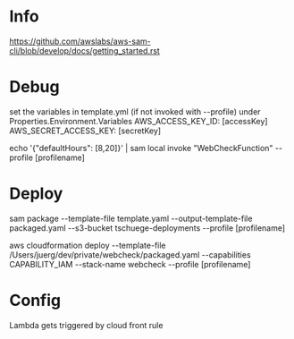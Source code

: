 # Info

https://github.com/awslabs/aws-sam-cli/blob/develop/docs/getting_started.rst


# Debug

set the variables in template.yml (if not invoked with --profile) under Properties.Environment.Variables
          AWS_ACCESS_KEY_ID: [accessKey]
          AWS_SECRET_ACCESS_KEY: [secretKey]

echo '{"defaultHours": [8,20]}' | sam local invoke "WebCheckFunction" --profile [profilename]

# Deploy

sam package --template-file template.yaml --output-template-file packaged.yaml --s3-bucket tschuege-deployments --profile [profilename]

aws cloudformation deploy --template-file /Users/juerg/dev/private/webcheck/packaged.yaml --capabilities CAPABILITY_IAM --stack-name webcheck --profile [profilename]


# Config

Lambda gets triggered by cloud front rule
